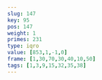 ```yaml
---
slug: 147
key: 95
pos: 147
weight: 1
primes: 231
type: iqro
value: [853,1,-1,0]
frame: [1,30,70,30,40,10,50]
tags: [1,3,9,15,32,35,38]
---
```

